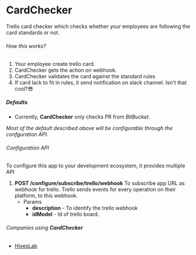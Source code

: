 # CardChecker
Trello card checker which checks whether your employees are following the card standards or not.

###### How this works?
1. Your employee create trello card.
2. CardChecker gets the action on webhook.
3. CardChecker validates the card against the standard rules
4. If card lack to fit in rules, it send notification on slack channel. Isn't that cool?😎

##### Defaults
- Currently, **CardChecker** only checks PR from *BitBucket*.

*Most of the default described above will be configurable through the confguration API.*

###### Configuration API
To configure this app to your development ecosystem, it provides multiple API

1. **POST /configure/subscribe/trello/webhook**
    To subscribe app URL as webhook for trello. Trello sends events for every operation on their platform, to this webhook.
    - Params
        - **description** - To identify the trello webhook
        - **idModel** - Id of trello board.


###### Companies using **CardChecker**
- [HivesLab](https://www.hiveslab.com/)
